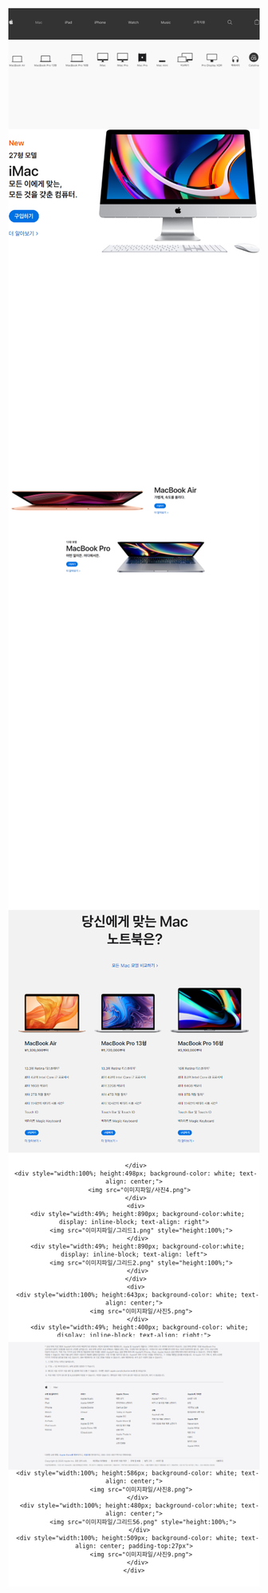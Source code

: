 <html>
 <head> </head>
  <body>
   <div style="width:100%; height:44px; background-color:#333333; color:white; text-align: center; padding-top:19px;">
    <img src="이미지파일/상단바1-1.png">
  </div>
   <div style="width:100%; height:154px; background-color:#F9F9FA; color:white; text-align: center; padding-top:25px;">
    <img src="이미지파일/상단바2-2.png">
  </div>
   <div>
   	 <div>
   	 <div style="width:100%; height:714px; background-color: white; text-align: center;">
       <img src="이미지파일/사진1-1.png">
    </div>
   	 <div style="width:100%; height:850px; background-color: white; text-align: center;">
       <img src="이미지파일/사진2-2.png">
   </div>
     <div style="width:100%; height:855px; background-color: white; text-align: center;">
       <img src="이미지파일/사진3.png">

     </div>
     <div style="width:100%; height:498px; background-color: white; text-align: center;">
       <img src="이미지파일/사진4.png">
     </div>
   	 <div>
   	  <div style="width:49%; height:890px; background-color:white; display: inline-block; text-align: right">
        <img src="이미지파일/그리드1.png" style="height:100%;">
      </div>
   	  <div style="width:49%; height:890px; background-color:white; display: inline-block; text-align: left">
        <img src="이미지파일/그리드2.png" style="height:100%;">
      </div>
   	 </div>
     <div>
      <div style="width:100%; height:643px; background-color: white; text-align: center;">
        <img src="이미지파일/사진5.png">
      </div>
       <div style="width:49%; height:400px; background-color: white; display: inline-block; text-align: right;">
        <img src="이미지파일/그리드3.png">
       </div>
       <div style="width:49%; height:400px; background-color: white; display: inline-block; text-align: left;">
         <img src="이미지파일/그리드4.png">
       </div>
     </div>
     <div>
      <div style="width:100%; height:400px; background-color: white; text-align: center;">
        <img src="이미지파일/사진6.png">
      </div>
      <div style="width:100%; height:400px; background-color: white; text-align: center;">
        <img src="이미지파일/사진7.png">
      </div>
      <div style="width:100%; height:586px; background-color: white; text-align: center;">
        <img src="이미지파일/사진8.png">
      </div>
       <div style="width:100%; height:480px; background-color:white; text-align: center;">
         <img src="이미지파일/그리드56.png" style="height:100%;">
       </div>
      <div style="width:100%; height:509px; background-color: white; text-align: center; padding-top:27px">
        <img src="이미지파일/사진9.png">
      </div>
     </div> 
   </div>
   <div style="width:100%; height:500px; background-color:white; text-align: center;">
     <img src="이미지파일/사진10.png">
   </div>
  </body>
</html>

<style>
  .nav {}
  .grid-item {}
  .image {}
</style>
